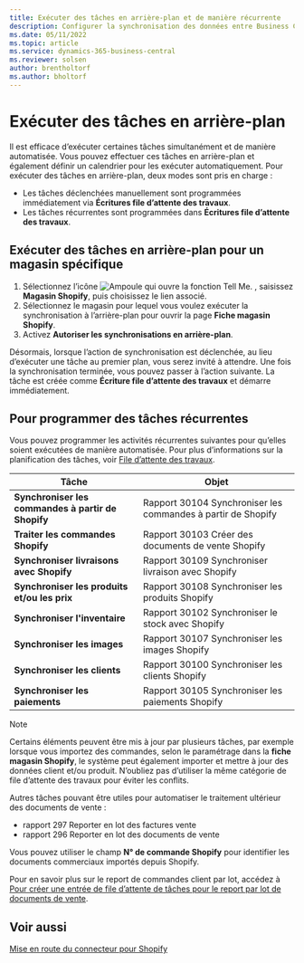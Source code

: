 ```yaml
---
title: Exécuter des tâches en arrière-plan et de manière récurrente
description: Configurer la synchronisation des données entre Business Central et Shopify en arrière-plan.
ms.date: 05/11/2022
ms.topic: article
ms.service: dynamics-365-business-central
ms.reviewer: solsen
author: brentholtorf
ms.author: bholtorf
---
```


# Exécuter des tâches en arrière-plan

Il est efficace d’exécuter certaines tâches simultanément et de manière automatisée. Vous pouvez effectuer ces tâches en arrière-plan et également définir un calendrier pour les exécuter automatiquement. Pour exécuter des tâches en arrière-plan, deux modes sont pris en charge :

- Les tâches déclenchées manuellement sont programmées immédiatement via **Écritures file d’attente des travaux**.
- Les tâches récurrentes sont programmées dans **Écritures file d’attente des travaux**.

## Exécuter des tâches en arrière-plan pour un magasin spécifique

1. Sélectionnez l’icône ![Ampoule qui ouvre la fonction Tell Me.](../media/ui-search/search_small.png "Dites-moi ce que vous voulez faire") , saisissez **Magasin Shopify**, puis choisissez le lien associé.
2. Sélectionnez le magasin pour lequel vous voulez exécuter la synchronisation à l’arrière-plan pour ouvrir la page **Fiche magasin Shopify**.
3. Activez **Autoriser les synchronisations en arrière-plan**.

Désormais, lorsque l’action de synchronisation est déclenchée, au lieu d’exécuter une tâche au premier plan, vous serez invité à attendre. Une fois la synchronisation terminée, vous pouvez passer à l’action suivante. La tâche est créée comme **Écriture file d’attente des travaux** et démarre immédiatement.

## Pour programmer des tâches récurrentes

Vous pouvez programmer les activités récurrentes suivantes pour qu’elles soient exécutées de manière automatisée. Pour plus d’informations sur la planification des tâches, voir [File d’attente des travaux](../admin-job-queues-schedule-tasks.md).

|Tâche|Objet|
|------|------------|
|**Synchroniser les commandes à partir de Shopify**|Rapport 30104 Synchroniser les commandes à partir de Shopify|
|**Traiter les commandes Shopify**|Rapport 30103 Créer des documents de vente Shopify|
|**Synchroniser livraisons avec Shopify**|Rapport 30109 Synchroniser livraison avec Shopify|
|**Synchroniser les produits et/ou les prix**|Rapport 30108 Synchroniser les produits Shopify|
|**Synchroniser l'inventaire**|Rapport 30102 Synchroniser le stock avec Shopify|
|**Synchroniser les images**|Rapport 30107 Synchroniser les images Shopify|
|**Synchroniser les clients**|Rapport 30100 Synchroniser les clients Shopify|
|**Synchroniser les paiements**|Rapport 30105 Synchroniser les paiements Shopify|

> [!NOTE]
> Certains éléments peuvent être mis à jour par plusieurs tâches, par exemple lorsque vous importez des commandes, selon le paramétrage dans la **fiche magasin Shopify**, le système peut également importer et mettre à jour des données client et/ou produit. N’oubliez pas d’utiliser la même catégorie de file d’attente des travaux pour éviter les conflits.

Autres tâches pouvant être utiles pour automatiser le traitement ultérieur des documents de vente :

- rapport 297 Reporter en lot des factures vente
- rapport 296 Reporter en lot des documents de vente

Vous pouvez utiliser le champ **N° de commande Shopify** pour identifier les documents commerciaux importés depuis Shopify.

Pour en savoir plus sur le report de commandes client par lot, accédez à [Pour créer une entrée de file d’attente de tâches pour le report par lot de documents de vente](../ui-batch-posting.md#to-create-a-job-queue-entry-for-batch-posting-of-sales-orders).

## Voir aussi

[Mise en route du connecteur pour Shopify](get-started.md)  
